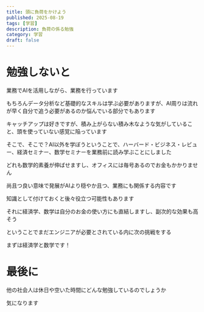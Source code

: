 ```yaml
---
title: 頭に負荷をかけよう
published: 2025-08-19
tags: [学習]
description: 負荷の係る勉強
category: 学習
draft: false
---
```


# 勉強しないと

業務でAIを活用しながら、業務を行っています

もちろんデータ分析など基礎的なスキルは学ぶ必要がありますが、AI周りは流れが早く自分で追う必要があるのか悩んでいる部分でもあります

キャッチアップは好きですが、積み上がらない積み木なような気がしていること、頭を使っていない感覚に陥っています

そこで、そこで？AI以外を学ぼうということで、ハーバード・ビジネス・レビュー、経済セミナー、数学セミナーを業務前に読み学ぶことにしました

どれも数学的素養が伸ばせますし、オフィスには毎号あるのでお金もかかりません

尚且つ良い意味で発展がAIより穏やか且つ、業務にも関係する内容です

知識として付けておくと後々役立つ可能性もあります

それに経済学、数学は自分のお金の使い方にも直結しますし、副次的な効果も高そう

ということでまだエンジニアが必要とされている内に次の挑戦をする

まずは経済学と数学です！

# 最後に

他の社会人は休日や空いた時間にどんな勉強しているのでしょうか

気になります
